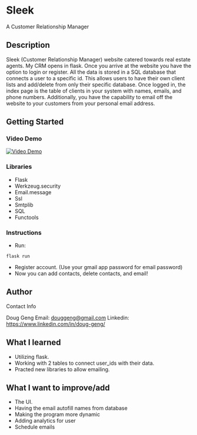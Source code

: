 # Sleek

A Customer Relationship Manager

## Description

Sleek (Customer Relationship Manager) website catered
towards real estate agents. My CRM opens in flask. Once you arrive at the website you have the option to login or
register. All the data is stored in a SQL database that connects a user to a specific id. This allows users to have their own client lists and
add/delete from only their specific database. Once logged in, the
index page is the table of clients in your system with names, emails, and phone numbers. Additionally, you have the capability to email off
the website to your customers from your personal email address.

## Getting Started

### Video Demo
[![Video Demo](https://img.youtube.com/vi/gb7Ahh8z0aQ/0.jpg)](https://www.youtube.com/watch?v=gb7Ahh8z0aQ)


### Libraries

* Flask
* Werkzeug.security
* Email.message
* Ssl
* Smtplib
* SQL
* Functools

### Instructions

* Run:
```
flask run
```
* Register account. (Use your gmail app password for email password)
* Now you can add contacts, delete contacts, and email!

## Author

Contact Info

Doug Geng
Email: douggeng@gmail.com
Linkedin: https://www.linkedin.com/in/doug-geng/


## What I learned

* Utilizing flask.
* Working with 2 tables to connect user_ids with their data.
* Practed new libraries to allow emailing.


## What I want to improve/add

* The UI.
* Having the email autofill names from database
* Making the program more dynamic
* Adding analytics for user
* Schedule emails
